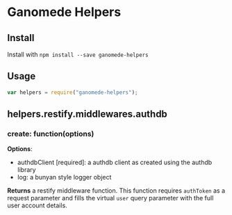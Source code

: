 # Ganomede Helpers

## Install

Install with `npm install --save ganomede-helpers`

## Usage

```js
var helpers = require("ganomede-helpers");
```

## helpers.restify.middlewares.authdb

### create: function(options)

**Options**:

 * authdbClient [required]: a authdb client as created using the authdb library
 * log: a bunyan style logger object

**Returns** a restify middleware function. This function requires `authToken` as a request parameter and fills the virtual `user` query parameter with the full user account details.

